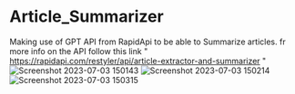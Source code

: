 # Article_Summarizer

Making use of GPT API from RapidApi to be able to Summarize articles. fr more info on the API follow this link " https://rapidapi.com/restyler/api/article-extractor-and-summarizer "
![Screenshot 2023-07-03 150143](https://github.com/athulnairrr/Article_Summarizer/assets/132225542/87632f19-92f9-49a1-bf4b-1285bd23dd45)
![Screenshot 2023-07-03 150214](https://github.com/athulnairrr/Article_Summarizer/assets/132225542/eac8f95f-ca49-4595-a0d1-a7683a571a61)
![Screenshot 2023-07-03 150315](https://github.com/athulnairrr/Article_Summarizer/assets/132225542/0a317d1d-8294-4436-a2de-9df90bbe2619)

